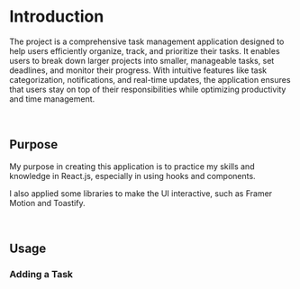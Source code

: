 <h1>Introduction</h1>
<p>The project is a comprehensive task management application designed to help users efficiently organize, track, and prioritize their tasks. It enables users to break down larger projects into smaller, manageable tasks, set deadlines, and monitor their progress. With intuitive features like task categorization, notifications, and real-time updates, the application ensures that users stay on top of their responsibilities while optimizing productivity and time management.</p>
<br>
<h2>Purpose</h2>
<p>My purpose in creating this application is to practice my skills and knowledge in React.js, especially in using hooks and components.</p>
<p>I also applied some libraries to make the UI interactive, such as Framer Motion and Toastify.</p>
<br>
<h2>Usage</h2>
<h3>Adding a Task</h3>
